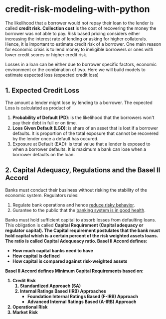 # credit-risk-modeling-with-python

The likelihood that a borrower would not repay their loan to the lender is called __credit risk. Collection cost__ is the cost of recovering the money the borrower was not able to pay. Risk based pricing considers either increasing the interest rate of lending or asking for higher collaterals. Hence, it is important to estimate credit risk of a borrower. One main reason for economic crisis is to lend money to ineligible borrowers or ones with lower credit scores or higher credit risk.
 
Losses in a loan can be either due to borrower specific factors, economic environment or the combination of two. Here we will build models to estimate espected loss (expected credit loss)

<h2><a id="ecl">1. Expected Credit Loss</a></h2>

The amount a lender might lose by lending to a borrower. The expected Loss is calculated as product of 

<ol>
<li><b>Probability of Default (PD)</b>: is the likelihood that the borrowers won't pay their debt in full or on time. </li>
<li><b>Loss Given Default (LGD)</b>: is share of an asset that is lost if a borrower defaults. It is proportion of the total exposure that cannot be recovered by the lender once a default has occured.</li>
<li><a>Exposure at Default (EAD)</b>: is total value that a lender is exposed to when a borrower defaults. It is maximum a bank can lose when a borrower defaults on the loan.</li>
</ol>

<h2><a id="regulations">2. Capital Adequacy, Regulations and the Basel II Accord</a></h2>
<p>Banks must conduct their business without risking the stability of the economic system. Regulators rules: </p>
<ol>
<li>Regulate bank operations and hence <u>reduce risky behavior</u>.</li>
<li>Gurantee to the public that the <u>banking system is in good health</u>.</li>
</ol>

<p>Banks must hold sufficient capital to absorb losses from defaulting loans. This obligation is called <b>Capital Requirement (Capital adequacy or regulator capital). The Capital requirement postulates that the bank must hold capital which is a certain percent of the risk weighted assets loans. The ratio is called Capital Adequeacy ratio. <b>Basel II Accord</b> defines: </p>
<ul>
<li>How much capital banks need to have</li>
<li>How capital is defined</li>
<li>How capital is compared against risk-weighted assets</li>
</ul>

<p>Basel II Accord defines <b>Minimum Capital Requirements</b> based on: </p>
<ol>
<li>Credit Risk<ol>
<li>Standardized Approach (SA)</li>
<li>Internal Ratings Based (IRB) Approaches<ul>
<li>Foundation Internal Ratings Based (F-IRB) Approach</li>
<li>Advanced Internal Ratings Based (A-IRB) Approach</li>
</ul></li>
</ol></li>
<li>Operational Risk</li>
<li>Market Risk</li>
</ol>